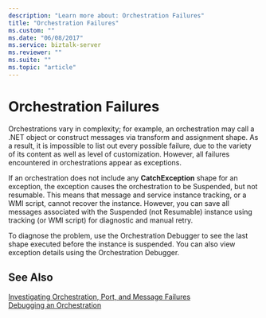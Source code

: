 ```yaml
---
description: "Learn more about: Orchestration Failures"
title: "Orchestration Failures"
ms.custom: ""
ms.date: "06/08/2017"
ms.service: biztalk-server
ms.reviewer: ""
ms.suite: ""
ms.topic: "article"
---
```

# Orchestration Failures
Orchestrations vary in complexity; for example, an orchestration may call a .NET object or construct messages via transform and assignment shape. As a result, it is impossible to list out every possible failure, due to the variety of its content as well as level of customization. However, all failures encountered in orchestrations appear as exceptions.  
  
 If an orchestration does not include any **CatchException** shape for an exception, the exception causes the orchestration to be Suspended, but not resumable. This means that message and service instance tracking, or a WMI script, cannot recover the instance. However, you can save all messages associated with the Suspended (not Resumable) instance using tracking (or WMI script) for diagnostic and manual retry.  
  
 To diagnose the problem, use the Orchestration Debugger to see the last shape executed before the instance is suspended. You can also view exception details using the Orchestration Debugger.  
  
## See Also  
 [Investigating Orchestration, Port, and Message Failures](../core/investigating-orchestration-port-and-message-failures.md)   
 [Debugging an Orchestration](../core/debugging-an-orchestration.md)
